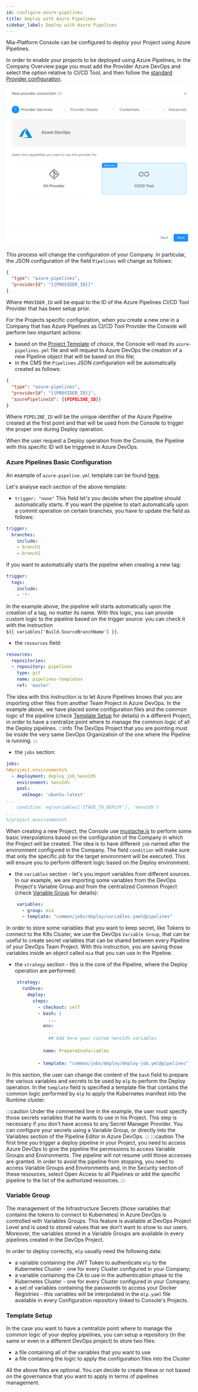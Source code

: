 ```yaml
---
id: configure-azure-pipelines
title: Deploy with Azure Pipelines
sidebar_label: Deploy with Azure Pipelines
---
```


Mia-Platform Console can be configured to deploy your Project using Azure Pipelines.

In order to enable your projects to be deployed using Azure Pipelines, in the Company Overview page you must add the Provider Azure DevOps and select the option relative to CI/CD Tool, and then follow the [standard Provider configuration](/console/company-configuration/providers/configure-provider.mdx).

![Provider](./img/azure-pipelines-provider.png)

This process will change the configuration of your Company. In particular, the JSON configuration of the field `Pipelines` will change as follows:

```json
{
  "type": "azure-pipelines",
  "providerId": "{{PROVIDER_ID}}"
}
```

Where `PROVIDER_ID` will be equal to the ID of the Azure Pipelines CI/CD Tool Provider that has been setup prior.

For the Projects specific configuration, when you create a new one in a Company that has Azure Pipelines as CI/CD Tool Provider the Console will perform two important actions:
- based on the [Project Template](/development_suite/company/project-templates.md) of choice, the Console will read its `azure-pipelines.yml` file and will request to Azure DevOps the creation of a new Pipeline object that will be based on this file;
- in the CMS the `Pipelines` JSON configuration will be automatically created as follows:

```json
{
  "type": "azure-pipelines",
  "providerId": "{{PROVIDER_ID}}",
  "azurePipelineId": {{PIPELINE_ID}}
}
```

Where `PIPELINE_ID` will be the unique identifier of the Azure Pipeline created at the first point and that will be used from the Console to trigger the proper one during Deploy operation.

When the user request a Deploy operation from the Console, the Pipeline with this specific ID will be triggered in Azure DevOps.

### Azure Pipelines Basic Configuration

An example of `azure-pipeline.yml` template can be found [here](/docs_files_to_download/azure-pipelines-template.yml).

Let's analyse each section of the above template:
- `trigger: "none"`
This field let's you decide when the pipeline should automatically starts. If you want the pipeline to start automatically upon a commit operation on certain branches, you have to update the field as follows:
```yaml
trigger:
  branches:
    include:
    - branch1
    - branch2
```
If you want to automatically starts the pipeline when creating a new tag:
```yaml
trigger:
  tags:
    include:
    - '*'
```
In the example above, the pipeline will starts automatically upon the creation of a tag, no matter its name.
With this logic, you can provide custom logic to the pipeline based on the trigger source: you can check it with the instruction <br /> `${{ variables['Build.SourceBranchName'] }}`.

- the `resources` field:
```yaml
resources:
  repositories:
  - repository: pipelines
    type: git
    name: pipelines-templates
    ref: 'master'
```
The idea with this instruction is to let Azure Pipelines knows that you are importing other files from another Team Project in Azure DevOps.
In the example above, we have placed some configuration files and the common logic of the pipeline (check [Template Setup](/development_suite/deploy/pipeline-based/configure-azure-pipelines.md#template-setup) for details) in a different Project, in order to have a centralize point where to manage the common logic of all the Deploy pipelines.
:::info
The DevOps Project that you are pointing must be inside the very same DevOps Organization of the one where the Pipeline is running.
:::

- the `jobs` section:
```yaml
jobs:
%#project.environments%
  - deployment: deploy_job_%envId%
    environment: %envId%
    pool:
      vmImage: 'ubuntu-latest'
...
    condition: eq(variables['STAGE_TO_DEPLOY'], '%envId%')
...
%/project.environments%
```
When creating a new Project, the Console use [mustache.js](https://github.com/janl/mustache.js) to perform some basic interpolations based on the configuration of the Company in which the Project will be created.
The idea is to have different `job` named after the environment configured in the Company. The field `condition` will make sure that only the specific job for the target environment will be executed.
This will ensure you to perform different logic based on the Deploy environment.

- the `variables` section - let's you import variables from different sources. In our example, we are importing some variables from the DevOps Project's Variable Group and from the centralized Common Project (check [Variable Group](/development_suite/deploy/pipeline-based/configure-azure-pipelines.md#variable-group) for details):
```yaml
    variables:
      - group: mia
      - template: "common/jobs/deploy/variables.yaml@pipelines"
```
In order to store some variables that you want to keep secret, like Tokens to connect to the K8s Cluster, we use the DevOps `Variable Group`, that can be useful to create secret variables that can be shared between every Pipeline of your DevOps Team Project.
With this instruction, you are saving those variables inside an object called `mia` that you can use in the Pipeline.

- the `strategy` section - this is the core of the Pipeline, where the Deploy operation are performed:
```yaml
    strategy:
      runOnce:
        deploy:
          steps:
            - checkout: self
            - bash: |
                ...
              env:
                ...
                ## Add here your custom %envId% variables

              name: PrepareEnvVariables

            - template: "common/jobs/deploy/deploy-job.yml@pipelines"
```
In this section, the user can change the content of the `bash` field to prepare the various variables and secrets to be used by `mlp` to perform the Deploy operation.
In the `template` field is specified a template file that contains the common logic performed by `mlp` to apply the Kubernetes manifest into the Runtime cluster.

:::caution
Under the commented line in the example, the user must specify those secrets variables that he wants to use in his Project. This step is necessary if you don't have access to any Secret Manager Provider. You can configure your secrets using a Variable Group, or directly into the Variables section of the Pipeline Editor in Azure DevOps.
:::
:::caution
The first time you trigger a deploy pipeline in your Project, you need to access Azure DevOps to give the pipeline the permissions to access Variable Groups and Environments. The pipeline will not resume until those accesses are granted. In order to avoid the pipeline from stopping, you need to access Variable Groups and Environments and, in the Security section of these resources, select Open Access to all Pipelines or add the specific pipeline to the list of the authorized resources.
:::

### Variable Group
The management of the Infrastructure Secrets (those variables that contains the tokens to connect to Kubernetes) in Azure DevOps is controlled with Variables Groups. This feature is available at DevOps Project Level and is used to stored values that we don't want to show to our users. Moreover, the variables stored in a Variable Groups are available in every pipelines created in the DevOps Project. 

In order to deploy correctly, `mlp` usually need the following data:
- a variable containing the JWT Token to authenticate `mlp` to the Kubernetes Cluster - one for every Cluster configured in your Company;
- a variable containing the CA to use in the authentication phase to the Kubernetes Cluster - one for every Cluster configured in your Company;
- a set of variables containing the passwords to access your Docker Registries - this variables will be interpolated in the `mlp.yaml` file available in every Configuration repository linked to Console's Projects.

### Template Setup
In the case you want to have a centralize point where to manage the common logic of your deploy pipelines, you can setup a repository (in the same or even in a different DevOps project) to store two files:
- a file containing all of the variables that you want to use
- a file containing the logic to apply the configuration files into the Cluster

All the above files are optional. You can decide to create these or not based on the governance that you want to apply in terms of pipelines management.
